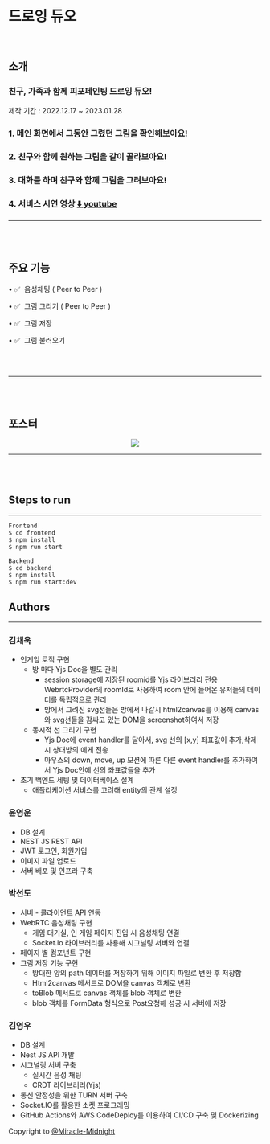 # 드로잉 듀오

<br/>

## 소개

### 친구, 가족과 함께 피포페인팅 드로잉 듀오!

제작 기간 : 2022.12.17 ~ 2023.01.28

### 1. 메인 화면에서 그동안 그렸던 그림을 확인해보아요!

### 2. 친구와 함께 원하는 그림을 같이 골라보아요!

### 3. 대화를 하며 친구와 함께 그림을 그려보아요!

### 4. 서비스 시연 영상 [⬇️ youtube](https://youtu.be/XEffEqWXxaA)

---

<br/>
<br/>

## 주요 기능

• ✅  음성채팅 ( Peer to Peer )

• ✅  그림 그리기 ( Peer to Peer )

• ✅  그림 저장

• ✅  그림 불러오기

<br/>
<br/>

---

<br/>
<br/>

## 포스터
<p align="center">
  <img src="https://user-images.githubusercontent.com/108216455/216051043-249296e1-f6cf-403d-996f-2ce5d136ebcd.jpg">
</p>
<!-- 포스터 파일 받고 넣을 예정 -->

---

<br/>
<br/>

## Steps to run

---

```
Frontend
$ cd frontend
$ npm install
$ npm run start

Backend
$ cd backend
$ npm install
$ npm run start:dev
```

## Authors

---

### 김채욱

- 인게임 로직 구현
  - 방 마다 Yjs Doc을 별도 관리
    - session storage에 저장된 roomid를 Yjs 라이브러리 전용 WebrtcProvider의 roomId로 사용하여 room 안에 들어온 유저들의 데이터를 독립적으로 관리
    - 방에서 그려진 svg선들은 방에서 나갈시 html2canvas를 이용해 canvas와 svg선들을 감싸고 있는 DOM을 screenshot하여서 저장
  - 동시적 선 그리기 구현
    - Yjs Doc에 event handler를 달아서, svg 선의 [x,y] 좌표값이 추가,삭제시 상대방의 에게 전송
    - 마우스의 down, move, up 모션에 따른 다른 event handler를 추가하여서 Yjs Doc안에 선의 좌표값들을 추가
- 초기 백엔드 세팅 및 데이터베이스 설계
  - 애플리케이션 서비스를 고려해 entity의 관계 설정

### 윤영운

- DB 설계
- NEST JS REST API
- JWT 로그인, 회원가입
- 이미지 파일 업로드
- 서버 배포 및 인프라 구축

### 박선도

- 서버 - 클라이언트 API 연동
- WebRTC 음성채팅 구현
  - 게임 대기실, 인 게임 페이지 진입 시 음성채팅 연결
  - Socket.io 라이브러리를 사용해 시그널링 서버와 연결
- 페이지 별 컴포넌트 구현
- 그림 저장 기능 구현
  - 방대한 양의 path 데이터를 저장하기 위해 이미지 파일로 변환 후 저장함
  - Html2canvas 메서드로 DOM을 canvas 객체로 변환
  - toBlob 메서드로 canvas 객체를 blob 객체로 변환
  - blob 객체를 FormData 형식으로 Post요청해 성공 시 서버에 저장

### 김영우

- DB 설계
- Nest JS API 개발
- 시그널링 서버 구축
  - 실시간 음성 채팅
  - CRDT 라이브러리(Yjs)
- 통신 안정성을 위한 TURN 서버 구축
- Socket.IO를 활용한 소켓 프로그래밍
- GitHub Actions와 AWS CodeDeploy를 이용하여 CI/CD 구축 및 Dockerizing

Copyright to [@Miracle-Midnight](https://github.com/Suyeon-B/Nolmungshimung)
